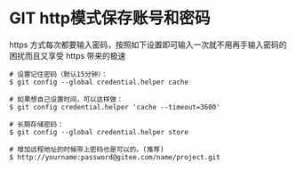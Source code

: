 # GIT http模式保存账号和密码

https 方式每次都要输入密码，按照如下设置即可输入一次就不用再手输入密码的困扰而且又享受 https 带来的极速

```shell
# 设置记住密码（默认15分钟）：
$ git config --global credential.helper cache

# 如果想自己设置时间，可以这样做：
$ git config credential.helper 'cache --timeout=3600'

# 长期存储密码：
$ git config --global credential.helper store

# 增加远程地址的时候带上密码也是可以的。(推荐)
$ http://yourname:password@gitee.com/name/project.git

```